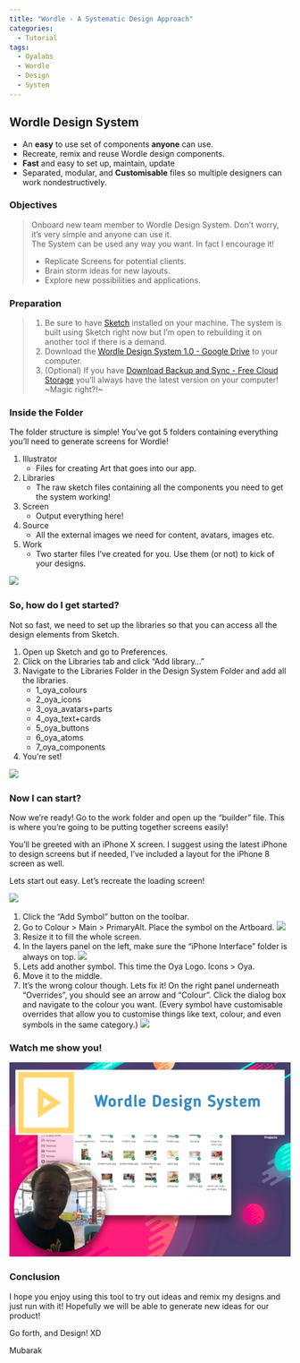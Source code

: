 ```yaml
---
title: "Wordle - A Systematic Design Approach"
categories:
  - Tutorial
tags:
  - Oyalabs
  - Wordle
  - Design
  - System
---
```


## Wordle Design System
* An **easy** to use set of components **anyone** can use.
* Recreate, remix and reuse Wordle design components.
* **Fast** and easy to set up, maintain, update
* Separated, modular, and **Customisable** files so multiple designers can work nondestructively.

### Objectives

> Onboard new team member to Wordle Design System. Don’t worry, it’s very simple and anyone can use it.  
> The System can be used any way you want. In fact I encourage it!  
> - Replicate Screens for potential clients.  
> - Brain storm ideas for new layouts.  
> - Explore new possibilities and applications.  

### Preparation

> 1. Be sure to have [Sketch](www.sketchapp.com) installed on your machine. The system is built using Sketch right now but I’m open to rebuilding it on another tool if there is a demand.  
> 2. Download the [Wordle Design System 1.0 - Google Drive](https://drive.google.com/drive/folders/1ESTSYQIbcY3BajA7kH1XXhia7mhnq0fR?usp=sharing) to your computer.  
> 3. (Optional) If you have [Download Backup and Sync - Free Cloud Storage](https://www.google.com/drive/download/backup-and-sync/) you’ll always have the latest version on your computer! ~Magic right?!~  

### Inside the Folder
The folder structure is simple! You’ve got 5 folders containing everything you’ll need to generate screens for Wordle!

1. Illustrator
	* Files for creating Art that goes into our app.
2. Libraries
	* The raw sketch files containing all the components you need to get the system working!
3. Screen
	* Output everything here!
4. Source
	* All the external images we need for content, avatars, images etc.
5. Work
	* Two starter files I’ve created for you. Use them (or not) to kick of your designs.

![](https://imgur.com/p5EXSD7)

### So, how do I get started?
Not so fast, we need to set up the libraries so that you can access all the design elements from Sketch.
1. Open up Sketch and go to Preferences.
2. Click on the Libraries tab and click “Add library…”
3. Navigate to the Libraries Folder in the Design System Folder and add all the libraries.
	* 1_oya_colours
	* 2_oya_icons
	* 3_oya_avatars+parts
	* 4_oya_text+cards
	* 5_oya_buttons
	* 6_oya_atoms
	* 7_oya_components
4. You’re set!

![](https://imgur.com/rCXKvq9)

###  Now I can start?
Now we’re ready! Go to the work folder and open up the “builder” file. This is where you’re going to be putting together screens easily!

You’ll be greeted with an iPhone X screen. I suggest using the latest iPhone to design screens but if needed, I’ve included a layout for the iPhone 8 screen as well.

Lets start out easy. Let’s recreate the loading screen!

![](https://imgur.com/R5luMg4)

1. Click the “Add Symbol” button on the toolbar.
2. Go to Colour > Main > PrimaryAlt. Place the symbol on the Artboard.
![](https://imgur.com/rcnxGWm)
3. Resize it to fill the whole screen.
4. In the layers panel on the left, make sure the “iPhone Interface” folder is always on top.
![](https://imgur.com/rMP1SM2)
5. Lets add another symbol. This time the Oya Logo. Icons > Oya.
6. Move it to the middle.
7. It’s the wrong colour though. Lets fix it! On the right panel underneath “Overrides”, you should see an arrow and “Colour”. Click the dialog box and navigate to the colour you want. (Every symbol have customisable overrides that allow you to customise things like text, colour, and even symbols in the same category.)
![](https://imgur.com/YDleO9r)

###  Watch me show you!
[![Video Wordle DS Tutorial](https://github.com/oyalabs/oyalabs.github.io/blob/master/assets/images/wds_tutorial_image7.png)](https://www.youtube.com/watch?v=xxjtf9Bpj4A)

### Conclusion
I hope you enjoy using this tool to try out ideas and remix my designs and just run with it! Hopefully we will be able to generate new ideas for our product!

Go forth, and Design! XD

Mubarak
